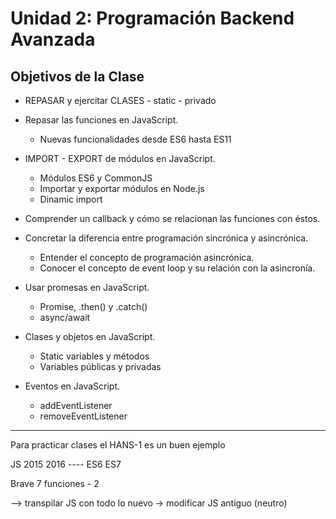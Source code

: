 # Unidad 2: Programación Backend Avanzada
## Objetivos de la Clase

- REPASAR y ejercitar CLASES - static - privado

- Repasar las funciones en JavaScript.
  - Nuevas funcionalidades desde ES6 hasta ES11
- IMPORT - EXPORT de módulos en JavaScript.
  - Módulos ES6 y CommonJS
  - Importar y exportar módulos en Node.js
  - Dinamic import
- Comprender un callback y cómo se relacionan las funciones con éstos.
- Concretar la diferencia entre programación sincrónica y asincrónica.
  - Entender el concepto de programación asincrónica.
  - Conocer el concepto de event loop y su relación con la asincronía.
- Usar promesas en JavaScript.
  - Promise, .then() y .catch()
  - async/await
- Clases y objetos en JavaScript.
  - Static variables y métodos
  - Variables públicas y privadas
- Eventos en JavaScript.
  - addEventListener
  - removeEventListener


---

Para practicar clases el HANS-1 es un buen ejemplo



JS 2015 2016 ----
    ES6  ES7 

Brave     7 funciones - 2

--> transpilar  JS con todo lo nuevo -> modificar JS antiguo (neutro)


